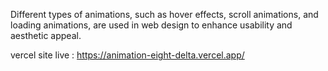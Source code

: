 Different types of animations, such as hover effects, scroll animations, and loading animations, are used in web design to enhance usability and aesthetic appeal.

vercel site live : https://animation-eight-delta.vercel.app/
